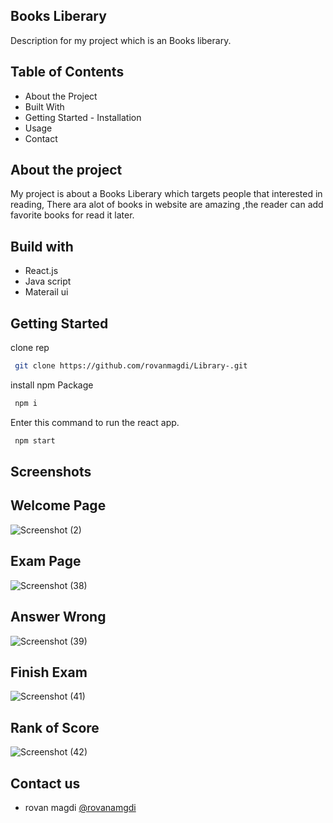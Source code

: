 ## Books Liberary
Description for my project which is an Books liberary.

## Table of Contents
 
  - About the Project
  - Built With
  - Getting Started
        - Installation
  - Usage
  - Contact
## About the project

My project is about a Books Liberary which targets people that interested in reading, There ara alot of books in website are amazing ,the reader can add favorite books for read it later.

## Build with 


- React.js
- Java script
- Materail ui


## Getting Started

clone rep
```bash
 git clone https://github.com/rovanmagdi/Library-.git
```

install npm Package
```bash
 npm i
```

Enter this command to run the react app.
```bash
 npm start
```

    
## Screenshots

## Welcome Page
![Screenshot (2)](https://user-images.githubusercontent.com/64366119/198353741-cd4bbe14-56c6-4407-84a6-a12bbfa2218f.png)

## Exam Page
![Screenshot (38)](https://user-images.githubusercontent.com/64366119/198353869-5e1ea809-e894-4488-b168-bee0040b9e68.png)

## Answer Wrong
![Screenshot (39)](https://user-images.githubusercontent.com/64366119/198353892-cf85ae48-2339-4ed3-9202-3f821f58c249.png)

## Finish Exam
![Screenshot (41)](https://user-images.githubusercontent.com/64366119/198353909-ff5e3611-920c-4540-b585-d2eb866d08b8.png)

## Rank of Score
![Screenshot (42)](https://user-images.githubusercontent.com/64366119/198353922-6f37d8ca-4c87-4e28-87ab-9d64e39f0d99.png)



## Contact us

- rovan magdi [@rovanamgdi](rovanmagdi@gmail.com)


